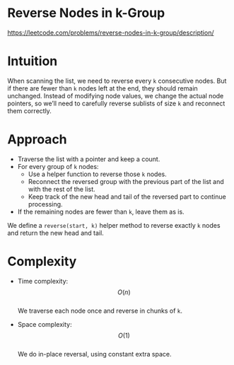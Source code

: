 
# Reverse Nodes in k-Group  
https://leetcode.com/problems/reverse-nodes-in-k-group/description/

# Intuition  
When scanning the list, we need to reverse every `k` consecutive nodes. But if there are fewer than `k` nodes left at the end, they should remain unchanged. Instead of modifying node values, we change the actual node pointers, so we’ll need to carefully reverse sublists of size `k` and reconnect them correctly.

# Approach  
- Traverse the list with a pointer and keep a count.
- For every group of `k` nodes:
  - Use a helper function to reverse those `k` nodes.
  - Reconnect the reversed group with the previous part of the list and with the rest of the list.
  - Keep track of the new head and tail of the reversed part to continue processing.
- If the remaining nodes are fewer than `k`, leave them as is.

We define a `reverse(start, k)` helper method to reverse exactly `k` nodes and return the new head and tail.

# Complexity  
- Time complexity:  
  $$O(n)$$  
  We traverse each node once and reverse in chunks of `k`.

- Space complexity:  
  $$O(1)$$  
  We do in-place reversal, using constant extra space.

